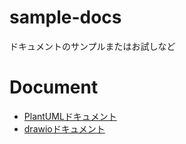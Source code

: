 # sample-docs
ドキュメントのサンプルまたはお試しなど

# Document

* [PlantUMLドキュメント](docs/plantuml.md)
* [drawioドキュメント](docs/drawio.md)
